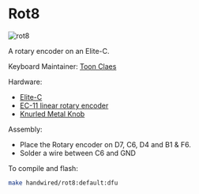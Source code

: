 # Rot8

![rot8](https://i.imgur.com/kaEFkbb.jpg)

A rotary encoder on an Elite-C.

Keyboard Maintainer: [Toon Claes](https://iotcl.com)

Hardware:
* [Elite-C](https://splitkb.com/products/elite-c-low-profile-rev4-microcontroller)
* [EC-11 linear rotary encoder](https://splitkb.com/products/linear-rotary-encoder)
* [Knurled Metal Knob](https://splitkb.com/products/knurled-metal-encoder-knob)

Assembly:

* Place the Rotary encoder on D7, C6, D4 and B1 & F6.
* Solder a wire between C6 and GND

To compile and flash:

```sh
make handwired/rot8:default:dfu
```
